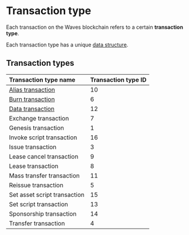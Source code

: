 # Transaction type

Each transaction on the Waves blockchain refers to a certain **transaction type**.

Each transaction type has a unique [data structure](/blockchain/transaction-data-structure.md).

## Transaction types

| Transaction type name  | Transaction type ID |
| :--- | :--- |
| [Alias transaction](/blockchain/transaction-type/alias-transaction.md) | 10 |
| [Burn transaction](/blockchain/transaction-type/burn-transaction.md)  | 6 |
| [Data transaction](/blockchain/transaction-type/data-transaction.md) | 12 |
| Exchange transaction  | 7 |
| Genesis transaction  | 1 |
| Invoke script transaction | 16 |
| Issue transaction  | 3 |
| Lease cancel transaction  | 9 |
| Lease transaction  | 8 |
| Mass transfer transaction | 11 |
| Reissue transaction  | 5 |
| Set asset script transaction | 15 |
| Set script transaction | 13 |
| Sponsorship transaction | 14 |
| Transfer transaction  | 4 |
